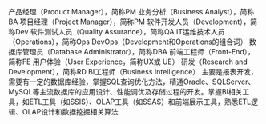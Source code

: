 

产品经理（Product Manager），简称PM
业务分析（Business Analyst），简称BA
项目经理（Project Manager），简称PM
软件开发人员（Development），简称Dev
软件测试人员（Quality Assurance），简称QA
IT运维技术人员（Operations），简称Ops
DevOps（Development和Operations的组合词）
数据库管理员（Database Administrator），简称DBA
前端工程师（Front-End），简称FE
用户体验（User Experience，简称UX或 UE）
研发（Research and Development），简称RD
BI工程师（Business Intelligence）
主要是报表开发，需要有一定的数据库经验，掌握SQL查询优化方法，精通Oracle、SQLServer、MySQL等主流数据库的应用设计、性能调优及存储过程的开发。掌握BI相关工具，如ETL工具（如SSIS）、OLAP工具（如SSAS）和前端展示工具，熟悉ETL逻辑、OLAP设计和数据挖掘相关算法